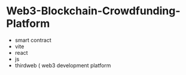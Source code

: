 # Web3-Blockchain-Crowdfunding-Platform

<ul>
<li>smart contract</li>
<li>vite</li>
<li>react</li>
<li>js</li>
<li>thirdweb ( web3 development platform</li>
</ul>
